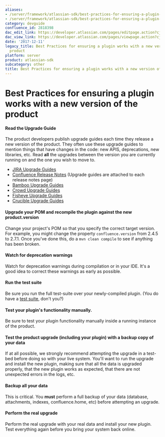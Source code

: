 ```yaml
---
aliases:
- /server/framework/atlassian-sdk/best-practices-for-ensuring-a-plugin-works-with-a-new-version-of-the-product-2818398.html
- /server/framework/atlassian-sdk/best-practices-for-ensuring-a-plugin-works-with-a-new-version-of-the-product-2818398.md
category: devguide
confluence_id: 2818398
dac_edit_link: https://developer.atlassian.com/pages/editpage.action?cjm=wozere&pageId=2818398
dac_view_link: https://developer.atlassian.com/pages/viewpage.action?cjm=wozere&pageId=2818398
date: '2017-12-11'
legacy_title: Best Practices for ensuring a plugin works with a new version of the
  product
platform: server
product: atlassian-sdk
subcategory: other
title: Best Practices for ensuring a plugin works with a new version of the product
---
```

# Best Practices for ensuring a plugin works with a new version of the product

#### Read the Upgrade Guide

The product developers publish upgrade guides each time they release a new version of the product. They often use these upgrade guides to mention things that have changes in the code: new APIS, deprecations, new libraries, etc. Read **all** the upgrades between the version you are currently running on and the one you wish to move to.

-   <a href="#jira-upgrade-guides" class="unresolved">JIRA Upgrade Guides</a>
-   <a href="#confluence-release-notes" class="unresolved">Confluence Release Notes</a> (Upgrade guides are attached to each release notes page)
-   <a href="#bamboo-upgrade-guides" class="unresolved">Bamboo Upgrade Guides</a>
-   <a href="#crowd-upgrade-guides" class="unresolved">Crowd Upgrade Guides</a>
-   <a href="#fisheye-upgrade-guides" class="unresolved">Fisheye Upgrade Guides</a>
-   <a href="#crucible-upgrade-guides" class="unresolved">Crucible Upgrade Guides</a>

#### Upgrade your POM and recompile the plugin against the new product.version

Change your project's POM so that you specify the correct target version. For example, you might change the property `confluence.version` from 2.4.5 to 2.7.1. Once you've done this, do a `mvn clean compile` to see if anything has been broken.

#### Watch for deprecation warnings

Watch for deprecation warnings during compilation or in your IDE. It's a good idea to correct these warnings as early as possible.

#### Run the test suite

Be sure you run the full test-suite over your newly-compiled plugin. (You do have a [test suite](https://developer.atlassian.com/pages/viewpage.action?pageId=2818653), don't you?)

#### Test your plugin's functionality manually.

Be sure to test your plugin functionality manually inside a running instance of the product.

#### Test the product upgrade (including your plugin) with a backup copy of your data

If at all possible, we strongly recommend attempting the upgrade in a test-bed before doing so with your live system. You'll want to run the upgrade and install the new plugin, making sure that all the data is upgraded properly, that the new plugin works as expected, that there are not unexpected errors in the logs, etc.

#### Backup all your data

This is critical. You **must** perform a full backup of your data (database, attachments, indexes, confluence.home, etc) before attempting an upgrade.

#### Perform the real upgrade

Perform the real upgrade with your real data and install your new plugin. Test everything again before you bring your system back online.

















































































































